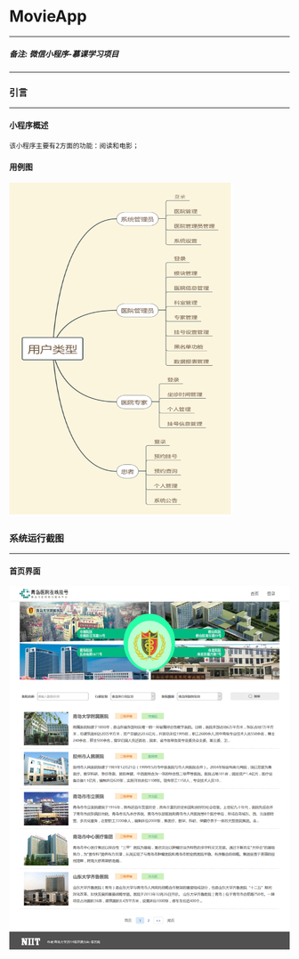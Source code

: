 # MovieApp
****
##### 备注:        微信小程序-慕课学习项目

****

### 引言
****
#### 小程序概述
```
该小程序主要有2方面的功能：阅读和电影；
```
#### 用例图
<img src="https://github.com/Jacqueline008/QDHospital_Project/blob/master/%E9%A1%B9%E7%9B%AE%E6%88%AA%E5%9B%BE/%E7%94%A8%E4%BE%8B%E5%9B%BE.png?raw=true" width = "400" height = "600">

### 系统运行截图
***
#### 首页界面
<img src="https://github.com/Jacqueline008/QDHospital_Project/blob/master/%E9%A1%B9%E7%9B%AE%E6%88%AA%E5%9B%BE/1.%E9%A6%96%E9%A1%B5.png?raw=true">
